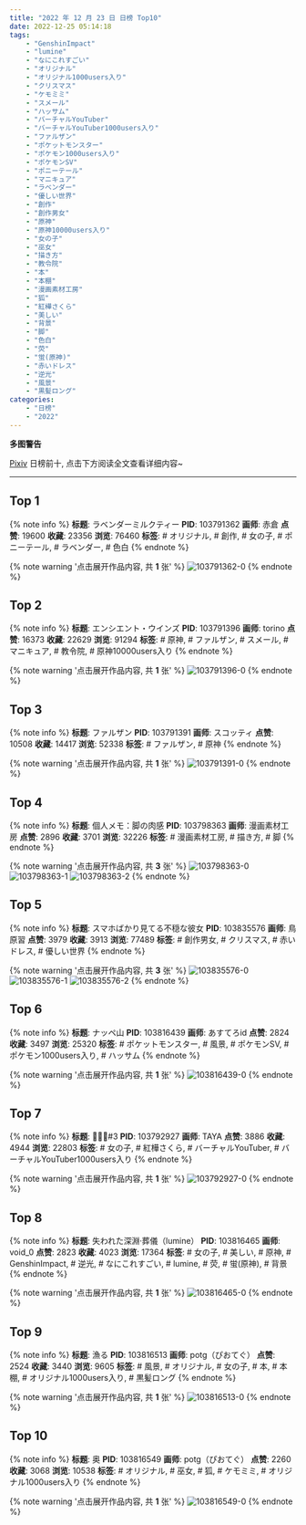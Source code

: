 ```yaml
---
title: "2022 年 12 月 23 日 日榜 Top10"
date: 2022-12-25 05:14:18
tags:
    - "GenshinImpact"
    - "lumine"
    - "なにこれすごい"
    - "オリジナル"
    - "オリジナル1000users入り"
    - "クリスマス"
    - "ケモミミ"
    - "スメール"
    - "ハッサム"
    - "バーチャルYouTuber"
    - "バーチャルYouTuber1000users入り"
    - "ファルザン"
    - "ポケットモンスター"
    - "ポケモン1000users入り"
    - "ポケモンSV"
    - "ポニーテール"
    - "マニキュア"
    - "ラベンダー"
    - "優しい世界"
    - "創作"
    - "創作男女"
    - "原神"
    - "原神10000users入り"
    - "女の子"
    - "巫女"
    - "描き方"
    - "教令院"
    - "本"
    - "本棚"
    - "漫画素材工房"
    - "狐"
    - "紅樺さくら"
    - "美しい"
    - "背景"
    - "脚"
    - "色白"
    - "荧"
    - "蛍(原神)"
    - "赤いドレス"
    - "逆光"
    - "風景"
    - "黒髪ロング"
categories:
    - "日榜"
    - "2022"
---
```


<i class="fa fa-triangle-exclamation"></i>**多图警告**<i class="fa fa-triangle-exclamation"></i>

[Pixiv](https://www.pixiv.net/) 日榜前十, 点击下方阅读全文查看详细内容~

<!-- more -->

---

## Top 1

{% note info %}
**标题**: ラベンダーミルクティー
**PID**: 103791362 **画师**: 赤倉
**点赞**: 19600 **收藏**: 23356 **浏览**: 76460
**标签**: # オリジナル, # 創作, # 女の子, # ポニーテール, # ラベンダー, # 色白
{% endnote %}

{% note warning '点击展开作品内容, 共 **1** 张' %}
![103791362-0](https://i.pixiv.re/img-original/img/2022/12/22/00/00/13/103791362_p0.png)
{% endnote %}

## Top 2

{% note info %}
**标题**: エンシエント・ウインズ
**PID**: 103791396 **画师**: torino
**点赞**: 16373 **收藏**: 22629 **浏览**: 91294
**标签**: # 原神, # ファルザン, # スメール, # マニキュア, # 教令院, # 原神10000users入り
{% endnote %}

{% note warning '点击展开作品内容, 共 **1** 张' %}
![103791396-0](https://i.pixiv.re/img-original/img/2022/12/22/00/00/21/103791396_p0.jpg)
{% endnote %}

## Top 3

{% note info %}
**标题**: ファルザン
**PID**: 103791391 **画师**: スコッティ
**点赞**: 10508 **收藏**: 14417 **浏览**: 52338
**标签**: # ファルザン, # 原神
{% endnote %}

{% note warning '点击展开作品内容, 共 **1** 张' %}
![103791391-0](https://i.pixiv.re/img-original/img/2022/12/22/00/00/20/103791391_p0.jpg)
{% endnote %}

## Top 4

{% note info %}
**标题**: 個人メモ：脚の肉感
**PID**: 103798363 **画师**: 漫画素材工房
**点赞**: 2896 **收藏**: 3701 **浏览**: 32226
**标签**: # 漫画素材工房, # 描き方, # 脚
{% endnote %}

{% note warning '点击展开作品内容, 共 **3** 张' %}
![103798363-0](https://i.pixiv.re/img-original/img/2022/12/22/08/00/04/103798363_p0.jpg)
![103798363-1](https://i.pixiv.re/img-original/img/2022/12/22/08/00/04/103798363_p1.jpg)
![103798363-2](https://i.pixiv.re/img-original/img/2022/12/22/08/00/04/103798363_p2.jpg)
{% endnote %}

## Top 5

{% note info %}
**标题**: スマホばかり見てる不穏な彼女
**PID**: 103835576 **画师**: 鳥原習
**点赞**: 3979 **收藏**: 3913 **浏览**: 77489
**标签**: # 創作男女, # クリスマス, # 赤いドレス, # 優しい世界
{% endnote %}

{% note warning '点击展开作品内容, 共 **3** 张' %}
![103835576-0](https://i.pixiv.re/img-original/img/2022/12/23/20/18/37/103835576_p0.jpg)
![103835576-1](https://i.pixiv.re/img-original/img/2022/12/23/20/18/37/103835576_p1.jpg)
![103835576-2](https://i.pixiv.re/img-original/img/2022/12/23/20/18/37/103835576_p2.jpg)
{% endnote %}

## Top 6

{% note info %}
**标题**: ナッペ山
**PID**: 103816439 **画师**: あすてろid
**点赞**: 2824 **收藏**: 3497 **浏览**: 25320
**标签**: # ポケットモンスター, # 風景, # ポケモンSV, # ポケモン1000users入り, # ハッサム
{% endnote %}

{% note warning '点击展开作品内容, 共 **1** 张' %}
![103816439-0](https://i.pixiv.re/img-original/img/2022/12/23/00/00/05/103816439_p0.jpg)
{% endnote %}

## Top 7

{% note info %}
**标题**: 🖤🐰🖤#3
**PID**: 103792927 **画师**: TAYA
**点赞**: 3886 **收藏**: 4944 **浏览**: 22803
**标签**: # 女の子, # 紅樺さくら, # バーチャルYouTuber, # バーチャルYouTuber1000users入り
{% endnote %}

{% note warning '点击展开作品内容, 共 **1** 张' %}
![103792927-0](https://i.pixiv.re/img-original/img/2022/12/22/00/46/31/103792927_p0.jpg)
{% endnote %}

## Top 8

{% note info %}
**标题**: 失われた深淵·葬儀（lumine）
**PID**: 103816465 **画师**: void_0
**点赞**: 2823 **收藏**: 4023 **浏览**: 17364
**标签**: # 女の子, # 美しい, # 原神, # GenshinImpact, # 逆光, # なにこれすごい, # lumine, # 荧, # 蛍(原神), # 背景
{% endnote %}

{% note warning '点击展开作品内容, 共 **1** 张' %}
![103816465-0](https://i.pixiv.re/img-original/img/2022/12/23/00/00/12/103816465_p0.jpg)
{% endnote %}

## Top 9

{% note info %}
**标题**: 漁る
**PID**: 103816513 **画师**: potg（ぴおてぐ）
**点赞**: 2524 **收藏**: 3440 **浏览**: 9605
**标签**: # 風景, # オリジナル, # 女の子, # 本, # 本棚, # オリジナル1000users入り, # 黒髪ロング
{% endnote %}

{% note warning '点击展开作品内容, 共 **1** 张' %}
![103816513-0](https://i.pixiv.re/img-original/img/2022/12/23/00/00/22/103816513_p0.jpg)
{% endnote %}

## Top 10

{% note info %}
**标题**: 奥
**PID**: 103816549 **画师**: potg（ぴおてぐ）
**点赞**: 2260 **收藏**: 3068 **浏览**: 10538
**标签**: # オリジナル, # 巫女, # 狐, # ケモミミ, # オリジナル1000users入り
{% endnote %}

{% note warning '点击展开作品内容, 共 **1** 张' %}
![103816549-0](https://i.pixiv.re/img-original/img/2022/12/23/00/00/30/103816549_p0.jpg)
{% endnote %}
